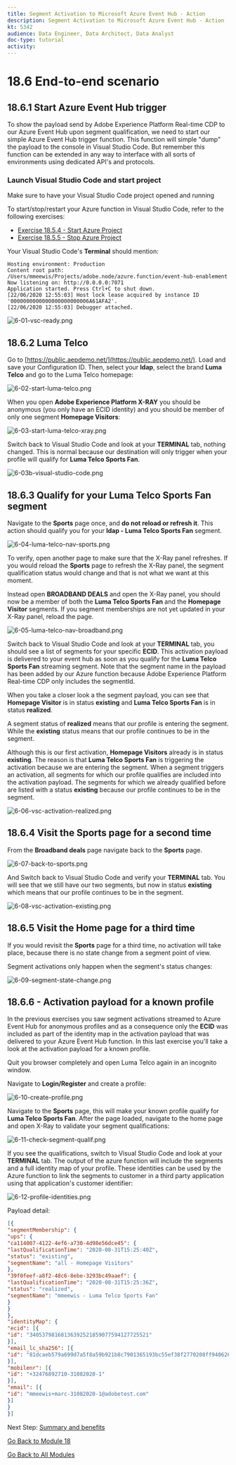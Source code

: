 ```yaml
---
title: Segment Activation to Microsoft Azure Event Hub - Action
description: Segment Activation to Microsoft Azure Event Hub - Action
kt: 5342
audience: Data Engineer, Data Architect, Data Analyst
doc-type: tutorial
activity: 
---
```


# 18.6 End-to-end scenario

## 18.6.1 Start Azure Event Hub trigger

To show the payload send by Adobe Experience Platform Real-time CDP to our Azure Event Hub upon segment qualification, we need to start our simple Azure Event Hub trigger function. This function will simple "dump" the payload to the console in Visual Studio Code. But remember this function can be extended in any way to interface with all sorts of environments using dedicated API's and protocols.

### Launch Visual Studio Code and start project

Make sure to have your Visual Studio Code project opened and running

To start/stop/restart your Azure function in Visual Studio Code, refer to the following exercises:

- [Exercise 18.5.4 - Start Azure Project](./ex5.md)
- [Exercise 18.5.5 - Stop Azure Project](./ex5.md)

Your Visual Studio Code's **Terminal** should mention:

```code
Hosting environment: Production
Content root path: /Users/mmeewis/Projects/adobe.node/azure.function/event-hub-enablement
Now listening on: http://0.0.0.0:7071
Application started. Press Ctrl+C to shut down.
[22/06/2020 12:55:03] Host lock lease acquired by instance ID '0000000000000000000000006A61AFA2'.
[22/06/2020 12:55:03] Debugger attached.
```

![6-01-vsc-ready.png](./images/6-01-vsc-ready.png)

## 18.6.2 Luma Telco

Go to [https://public.aepdemo.net/](https://public.aepdemo.net/). Load and save your Configuration ID. Then, select your **ldap**, select the brand **Luma Telco** and go to the Luma Telco homepage:

![6-02-start-luma-telco.png](./images/6-02-start-luma-telco.png)

When you open **Adobe Experience Platform X-RAY** you should be anonymous (you only have an ECID identity) and you should be member of only one segment **Homepage Visitors**:

![6-03-start-luma-telco-xray.png](./images/6-03-start-luma-telco-xray.png)

Switch back to Visual Studio Code and look at your **TERMINAL** tab, nothing changed. This is normal because our destination will only trigger when your profile will qualify for **Luma Telco Sports Fan**.

![6-03b-visual-studio-code.png](./images/6-03b-visual-studio-code.png)


## 18.6.3 Qualify for your Luma Telco Sports Fan segment

Navigate to the **Sports** page once, and **do not reload or refresh it**. This action should qualify you for your **ldap - Luma Telco Sports Fan** segment. 

![6-04-luma-telco-nav-sports.png](./images/6-04-luma-telco-nav-sports.png)

To verify, open another page to make sure that the X-Ray panel refreshes. If you would reload the **Sports** page to refresh the X-Ray panel, the segment qualification status would change and that is not what we want at this moment. 

Instead open **BROADBAND DEALS** and open the X-Ray panel, you should now be a member of both the **Luma Telco Sports Fan**  and the **Homepage Visitor** segments. If you segment memberships are not yet updated in your X-Ray panel, reload the page.  

![6-05-luma-telco-nav-broadband.png](./images/6-05-luma-telco-nav-broadband.png)

Switch back to Visual Studio Code and look at your **TERMINAL** tab, you should see a list of segments for your specific **ECID**. This activation payload is delivered to your event hub as soon as you qualify for the **Luma Telco Sports Fan** streaming segment. Note that the segment name in the payload has been added by our Azure function because Adobe Experience Platform Real-time CDP only includes the segmentId.

When you take a closer look a the segment payload, you can see that **Homepage Visitor** is in status **existing** and **Luma Telco Sports Fan** is in status **realized**. 

A segment status of **realized** means that our profile is entering the segment. While the **existing** status means that our profile continues to be in the segment.

Although this is our first activation, **Homepage Visitors** already is in status **existing**. The reason is that **Luma Telco Sports Fan** is triggering the activation because we are entering the segment. When a segment triggers an  activation, all segments for which our profile qualifies are included into the activation payload. The segments for which we already qualified before are listed with a status **existing** because our profile continues to be in the segment.

![6-06-vsc-activation-realized.png](./images/6-06-vsc-activation-realized.png)

## 18.6.4 Visit the Sports page for a second time

From the **Broadband deals** page navigate back to the **Sports** page.

![6-07-back-to-sports.png](./images/6-07-back-to-sports.png)

And Switch back to Visual Studio Code and verify your **TERMINAL** tab. You will see that we still have our two segments, but now in status **existing** which means that our profile continues to be in the segment.

![6-08-vsc-activation-existing.png](./images/6-08-vsc-activation-existing.png)

## 18.6.5 Visit the Home page for a third time

If you would revisit the **Sports** page for a third time, no activation will take place, because there is no state change from a segment point of view. 

Segment activations only happen when the segment's status changes:

![6-09-segment-state-change.png](./images/6-09-segment-state-change.png)

## 18.6.6 - Activation payload for a known profile

In the previous exercises you saw segment activations streamed to Azure Event Hub for anonymous profiles and as a consequence only the **ECID** was included as part of the identity map in the activation payload that was delivered to your Azure Event Hub function. In this last exercise you'll take a look at the activation payload for a known profile.

Quit you browser completely and open Luma Telco again in an incognito window.

Navigate to **Login/Register** and create a profile:

![6-10-create-profile.png](./images/6-10-create-profile.png)

Navigate to the **Sports** page, this will make your known profile qualify for **Luma Telco Sports Fan**. After the page loaded, navigate to the home page and open X-Ray to validate your segment qualifications:

![6-11-check-segment-qualif.png](./images/6-11-check-segment-qualif.png)

If you see the qualifications, switch to Visual Studio Code and look at your **TERMINAL** tab. The output of the azure function will include the segments and a full identity map of your profile. These identities can be used by the Azure function to link the segments to customer in a third party application using that application's customer identifier:

![6-12-profile-identities.png](./images/6-12-profile-identities.png)

Payload detail:

```json
[{
"segmentMembership": {
"ups": {
"ca114007-4122-4ef6-a730-4d98e56dce45": {
"lastQualificationTime": "2020-08-31T15:25:40Z",
"status": "existing",
"segmentName": "all - Homepage Visitors"
},
"39f0feef-a8f2-48c6-8ebe-3293bc49aaef": {
"lastQualificationTime": "2020-08-31T15:25:36Z",
"status": "realized",
"segmentName": "mmeewis - Luma Telco Sports Fan"
}
}
},
"identityMap": {
"ecid": [{
"id": "34053798168136392521859077594127725521"
}],
"email_lc_sha256": [{
"id": "81dcaeb579a699d7a5f8a59b921b8c7901365193bc55ef38f2770208ff940626"
}],
"mobilenr": [{
"id": "+32476892710-31082020-1"
}],
"email": [{
"id": "mmeewis+marc-31082020-1@adobetest.com"
}]
}
}]
```

Next Step: [Summary and benefits](./summary.md)

[Go Back to Module 18](./segment-activation-microsoft-azure-eventhub.md)

[Go Back to All Modules](./../../overview.md)